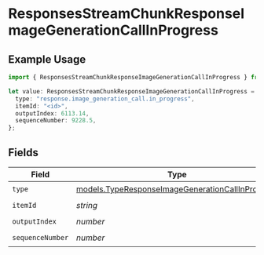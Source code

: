 # ResponsesStreamChunkResponseImageGenerationCallInProgress

## Example Usage

```typescript
import { ResponsesStreamChunkResponseImageGenerationCallInProgress } from "@openrouter/sdk/models";

let value: ResponsesStreamChunkResponseImageGenerationCallInProgress = {
  type: "response.image_generation_call.in_progress",
  itemId: "<id>",
  outputIndex: 6113.14,
  sequenceNumber: 9228.5,
};
```

## Fields

| Field                                                                                                      | Type                                                                                                       | Required                                                                                                   | Description                                                                                                |
| ---------------------------------------------------------------------------------------------------------- | ---------------------------------------------------------------------------------------------------------- | ---------------------------------------------------------------------------------------------------------- | ---------------------------------------------------------------------------------------------------------- |
| `type`                                                                                                     | [models.TypeResponseImageGenerationCallInProgress](../models/typeresponseimagegenerationcallinprogress.md) | :heavy_check_mark:                                                                                         | N/A                                                                                                        |
| `itemId`                                                                                                   | *string*                                                                                                   | :heavy_check_mark:                                                                                         | N/A                                                                                                        |
| `outputIndex`                                                                                              | *number*                                                                                                   | :heavy_check_mark:                                                                                         | N/A                                                                                                        |
| `sequenceNumber`                                                                                           | *number*                                                                                                   | :heavy_check_mark:                                                                                         | N/A                                                                                                        |